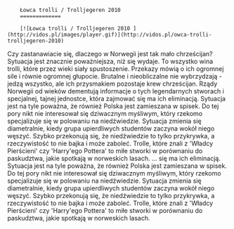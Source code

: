 
        Łowca trolli / Trolljegeren 2010 
        =============
        
        [![Łowca trolli / Trolljegeren 2010 ](http://vidos.pl/images/player.gif)](http://vidos.pl/owca-trolli-trolljegeren-2010)
        
        
 Czy zastanawiacie się, dlaczego w Norwegii jest tak mało chrześcijan? Sytuacja jest znacznie poważniejsza, niż się wydaje. To wszystko wina trolli, które przez wieki siały spustoszenie. Przekazy mówią o ich ogromnej sile i równie ogromnej głupocie. Brutalne i nieobliczalne nie wybrzydzają - jedzą wszystko, ale ich przysmakiem pozostaje krew chrześcijan. Rządy Norwegii od wieków dementują informacje o tych legendarnych stworach i specjalnej, tajnej jednostce, która zajmować się ma ich eliminacją. Sytuacja jest na tyle poważna, że również Polska jest zamieszana w spisek. Do tej pory nikt nie interesował się dziwacznym myśliwym, który rzekomo specjalizuje się w polowaniu na niedźwiedzie. Sytuacja zmienia się diametralnie, kiedy grupa upierdliwych studentów zaczyna wokół niego węszyć. Szybko przekonują się, że niedźwiedzie to tylko przykrywka, a rzeczywistość to nie bajka i może zaboleć. Trolle, które znali z 'Władcy Pierścieni' czy 'Harry'ego Pottera' to miłe stworki w porównaniu do paskudztwa, jakie spotkają w norweskich lasach.  ... się ma ich eliminacją. Sytuacja jest na tyle poważna, że również Polska jest zamieszana w spisek. Do tej pory nikt nie interesował się dziwacznym myśliwym, który rzekomo specjalizuje się w polowaniu na niedźwiedzie. Sytuacja zmienia się diametralnie, kiedy grupa upierdliwych studentów zaczyna wokół niego węszyć. Szybko przekonują się, że niedźwiedzie to tylko przykrywka, a rzeczywistość to nie bajka i może zaboleć. Trolle, które znali z 'Władcy Pierścieni' czy 'Harry'ego Pottera' to miłe stworki w porównaniu do paskudztwa, jakie spotkają w norweskich lasach.
    